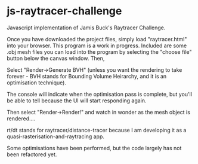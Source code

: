 # js-raytracer-challenge
Javascript implementation of Jamis Buck's Raytracer Challenge.

Once you have downloaded the project files, simply load "raytracer.html" into your browser. This program is a work in progress. Included are some .obj mesh files you can load into the program by selecting the "choose file" button below the canvas window. Then,

Select "Render->Generate BVH" (unless you want the rendering to take forever - BVH stands for Bounding Volume Heirarchy, and it is an optimisation technique).

The console will indicate when the optimisation pass is complete, but you'll be able to tell because the UI will start responding again.

Then select "Render->Render!" and watch in wonder as the mesh object is rendered....

rt/dt stands for raytracer/distance-tracer because I am developing it as a quasi-rasterisation-and-raytracing app.

Some optimisations have been performed, but the code largely has not been refactored yet.

